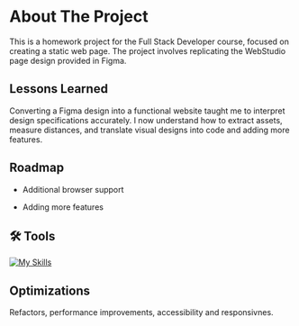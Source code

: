 
# About The Project

This is a homework project for the Full Stack Developer course, focused on creating a static web page. The project involves replicating the WebStudio page design provided in Figma.


## Lessons Learned

Converting a Figma design into a functional website taught me to interpret design specifications accurately. I now understand how to extract assets, measure distances, and translate visual designs into code and adding more features.


## Roadmap

- Additional browser support

- Adding more features


## 🛠 Tools
[![My Skills](https://skillicons.dev/icons?i=html,css,js)](https://skillicons.dev)


## Optimizations

Refactors, performance improvements, accessibility and responsivnes.
